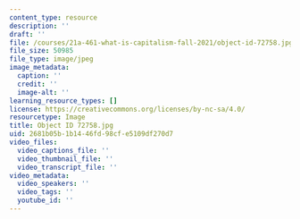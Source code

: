 ```yaml
---
content_type: resource
description: ''
draft: ''
file: /courses/21a-461-what-is-capitalism-fall-2021/object-id-72758.jpg
file_size: 50985
file_type: image/jpeg
image_metadata:
  caption: ''
  credit: ''
  image-alt: ''
learning_resource_types: []
license: https://creativecommons.org/licenses/by-nc-sa/4.0/
resourcetype: Image
title: Object ID 72758.jpg
uid: 2681b05b-1b14-46fd-98cf-e5109df270d7
video_files:
  video_captions_file: ''
  video_thumbnail_file: ''
  video_transcript_file: ''
video_metadata:
  video_speakers: ''
  video_tags: ''
  youtube_id: ''
---
```

